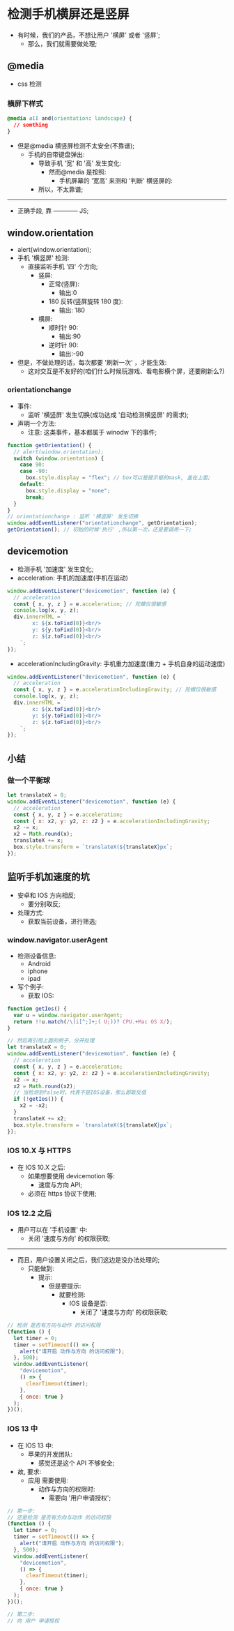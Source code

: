 # 检测手机横屏还是竖屏

- 有时候，我们的产品，不想让用户 '横屏' 或者 '竖屏';
  - 那么，我们就需要做处理;

## @media

- css 检测

### 横屏下样式

```css
@media all and(orientation: landscape) {
  // somthing
}
```

- 但是@media 横竖屏检测不太安全(不靠谱);
  - 手机的自带键盘弹出:
    - 导致手机 '宽' 和 '高' 发生变化:
      - 然而@media 是按照:
        - 手机屏幕的 '宽高' 来测和 '判断' 横竖屏的:
    - 所以，不太靠谱;

---

- 正确手段, 靠 ———— JS;

## window.orientation

- alert(window.orientation);
- 手机 '横竖屏' 检测:
  - 直接监听手机 '四' 个方向;
    - 竖屏:
      - 正常(竖屏):
        - 输出:0
      - 180 反转(竖屏旋转 180 度):
        - 输出: 180
    - 横屏:
      - 顺时针 90:
        - 输出:90
      - 逆时针 90:
        - 输出:-90
- 但是，不做处理的话，每次都要 '刷新一次' ，才能生效:
  - 这对交互是不友好的(咱们什么时候玩游戏、看电影横个屏，还要刷新么?)

### orientationchange

- 事件:
  - 监听 '横竖屏' 发生切换(成功达成 '自动检测横竖屏' 的需求);
- 声明一个方法:
  - 注意: 这类事件，基本都属于 winodw 下的事件;

```js
function getOrientation() {
  // alert(window.orientation);
  switch (window.orientation) {
    case 90:
    case -90:
      box.style.display = "flex"; // box可以是提示框的mask, 盖在上面;
    default:
      box.style.display = "none";
      break;
  }
}
// orientationchange : 监听 '横竖屏' 发生切换
window.addEventListener("orientationchange", getOrientation);
getOrientation(); // 初始的时候'执行' ,所以第一次，还是要调用一下;
```

## devicemotion

- 检测手机 '加速度' 发生变化;
- acceleration: 手机的加速度(手机在运动)

```js
window.addEventListener("devicemotion", function (e) {
  // acceleration
  const { x, y, z } = e.acceleration; // 陀螺仪很敏感
  console.log(x, y, z);
  div.innerHTML = `
        x: ${x.toFixd(0)}<br/>
        y: ${y.toFixd(0)}<br/>
        z: ${z.toFixd(0)}<br/>
    `;
});
```

- accelerationIncludingGravity: 手机重力加速度(重力 + 手机自身的运动速度)

```js
window.addEventListener("devicemotion", function (e) {
  // acceleration
  const { x, y, z } = e.accelerationIncludingGravity; // 陀螺仪很敏感
  console.log(x, y, z);
  div.innerHTML = `
        x: ${x.toFixd(0)}<br/>
        y: ${y.toFixd(0)}<br/>
        z: ${z.toFixd(0)}<br/>
    `;
});
```

## 小结

### 做一个平衡球

```js
let translateX = 0;
window.addEventListener("devicemotion", function (e) {
  // acceleration
  const { x, y, z } = e.acceleration;
  const { x: x2, y: y2, z: z2 } = e.accelerationIncludingGravity;
  x2 -= x;
  x2 = Math.round(x);
  translateX += x;
  box.style.transform = `translateX(${translateX}px`;
});
```

## 监听手机加速度的坑

- 安卓和 IOS 方向相反;
  - 要分别取反;
- 处理方式:
  - 获取当前设备，进行筛选;

### window.navigator.userAgent

- 检测设备信息:
  - Android
  - iphone
  - ipad
- 写个例子:
  - 获取 IOS:

```js
function getIos() {
  var u = window.navigator.userAgent;
  return !!u.match(/\(i[^;]+;( U;))? CPU.+Mac OS X/);
}

// 然后再引用上面的例子，分开处理
let translateX = 0;
window.addEventListener("devicemotion", function (e) {
  // acceleration
  const { x, y, z } = e.acceleration;
  const { x: x2, y: y2, z: z2 } = e.accelerationIncludingGravity;
  x2 -= x;
  x2 = Math.round(x2);
  // 当检测到false时，代表不是IOS设备，那么即取反值
  if (!getIos()) {
    x2 = -x2;
  }
  translateX += x2;
  box.style.transform = `translateX(${translateX}px`;
});
```

### IOS 10.X 与 HTTPS

- 在 IOS 10.X 之后:
  - 如果想要使用 devicemotion 等:
    - 速度与方向 API;
  - 必须在 https 协议下使用;

### IOS 12.2 之后

- 用户可以在 '手机设置' 中:
  - 关闭 '速度与方向' 的权限获取;

---

- 而且，用户设置关闭之后，我们这边是没办法处理的;
  - 只能做到:
    - 提示:
      - 但是要提示:
        - 就要检测:
          - IOS 设备是否:
            - 关闭了 '速度与方向' 的权限获取;

```js
// 检测 是否有方向与动作 的访问权限
(function () {
  let timer = 0;
  timer = setTimeout(() => {
    alert("请开启 动作与方向 的访问权限");
  }, 500);
  window.addEventListener(
    "devicemotion",
    () => {
      clearTimeout(timer);
    },
    { once: true }
  );
})();
```

### IOS 13 中

- 在 IOS 13 中:
  - 苹果的开发团队:
    - 感觉还是这个 API 不够安全;
- 故, 要求:
  - 应用 需要使用:
    - 动作与方向的权限时:
      - 需要向 '用户申请授权';

```js
// 第一步:
// 还是检测 是否有方向与动作 的访问权限
(function () {
  let timer = 0;
  timer = setTimeout(() => {
    alert("请开启 动作与方向 的访问权限");
  }, 500);
  window.addEventListener(
    "devicemotion",
    () => {
      clearTimeout(timer);
    },
    { once: true }
  );
})();

// 第二步:
// 向 用户 申请授权

```
